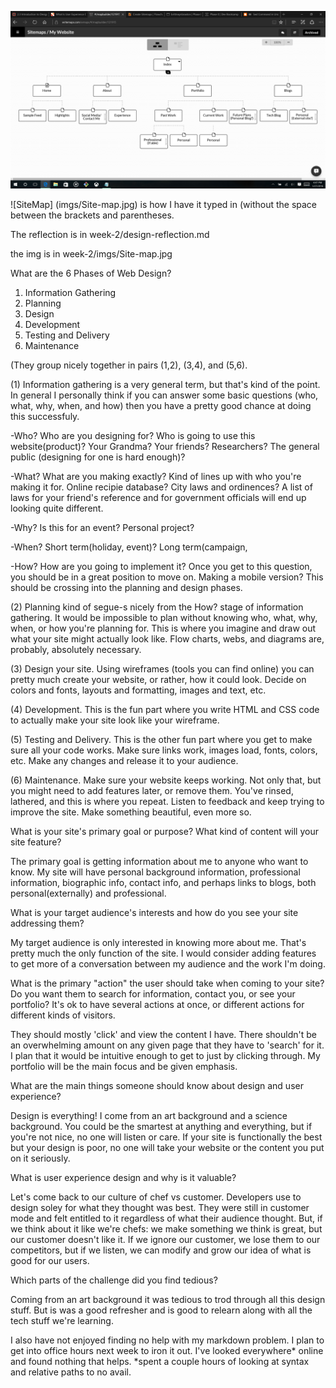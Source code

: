 ![SiteMap](imgs/Site-map.jpg)

![SiteMap] (imgs/Site-map.jpg) is how I have it typed in (without the space between the brackets and parentheses.

The reflection is in week-2/design-reflection.md

the img is in week-2/imgs/Site-map.jpg

What are the 6 Phases of Web Design?

1. Information Gathering
2. Planning
3. Design
4. Development
5. Testing and Delivery
6. Maintenance

(They group nicely together in pairs (1,2), (3,4), and (5,6).

(1) Information gathering is a very general term, but that's kind of
the point. In general I personally think if you can answer some
basic questions (who, what, why, when, and how) then you
have a pretty good chance at doing this successfuly.

-Who? Who are you designing for?  Who is going to use this website(product)?
Your Grandma? Your friends? Researchers? The general public (designing for one
is hard enough)?

-What? What are you making exactly?  Kind of lines up with who you're
making it for. Online recipie database? City laws and ordinences? 
A list of laws for your friend's reference and for government officials
will end up looking quite different.

-Why? Is this for an event? Personal project?

-When? Short term(holiday, event)? Long term(campaign, 

-How? How are you going to implement it? Once you get to this
question, you should be in a great position to move on. Making a mobile
version? This should be crossing into the planning and design phases.

(2) Planning kind of segue-s nicely from the How? stage of information
gathering. It would be impossible to plan without knowing who, what, why,
when, or how you're planning for. This is where you imagine and draw out
what your site might actually look like.  Flow charts, webs, and diagrams
are, probably, absolutely necessary.

(3) Design your site. Using wireframes (tools you can find online) you can
pretty much create your website, or rather, how it could look. Decide on
colors and fonts, layouts and formatting, images and text, etc.

(4) Development. This is the fun part where you write HTML and CSS code to
actually make your site look like your wireframe. 

(5) Testing and Delivery. This is the other fun part where you get to 
make sure all your code works. Make sure links work, images load, fonts,
colors, etc.  Make any changes and release it to your audience.

(6) Maintenance. Make sure your website keeps working.  Not only that,
but you might need to add features later, or remove them. You've rinsed,
lathered, and this is where you repeat. Listen to feedback and keep trying
to improve the site. Make something beautiful, even more so.

What is your site's primary goal or purpose? What kind of content will your site feature?

The primary goal is getting information about me to anyone who want to know. My site will
have personal background information, professional information, biographic info, contact
info, and perhaps links to blogs, both personal(externally) and professional.

What is your target audience's interests and how do you see your site addressing them?

My target audience is only interested in knowing more about me. That's pretty much the
only function of the site. I would consider adding features to get more of a conversation
between my audience and the work I'm doing.

What is the primary "action" the user should take when coming to your site?
Do you want them to search for information, contact you, or see your portfolio? 
It's ok to have several actions at once, or different actions for different kinds of visitors.

They should mostly 'click' and view the content I have. There shouldn't be an overwhelming
amount on any given page that they have to 'search' for it. I plan that it would be 
intuitive enough to get to just by clicking through. My portfolio will be the main focus
and be given emphasis.

What are the main things someone should know about design and user experience?

Design is everything! I come from an art background and a science background. You could
be the smartest at anything and everything, but if you're not nice, no one will listen or
care. If your site is functionally the best but your design is poor, no one will take 
your website or the content you put on it seriously.

What is user experience design and why is it valuable? 

Let's come back to our culture of chef vs customer. Developers use to design soley
for what they thought was best. They were still in customer mode and felt entitled
to it regardless of what their audience thought. But, if we think about it like we're
chefs: we make something we think is great, but our customer doesn't like it. If we
ignore our customer, we lose them to our competitors, but if we listen, we can modify
and grow our idea of what is good for our users.

Which parts of the challenge did you find tedious?

Coming from an art background it was tedious to trod through all this design stuff.
But is was a good refresher and is good to relearn along with all the tech stuff we're
learning.

I also have not enjoyed finding no help with my markdown problem.  I plan to get into office hours next week to iron it out.  I've looked everywhere* online and found nothing that helps.  *spent a couple hours of looking at syntax and relative paths to no avail.